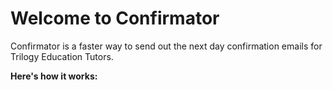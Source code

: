 # Welcome to Confirmator

Confirmator is a faster way to send out the next day confirmation emails for Trilogy Education Tutors.

**Here's how it works:**



